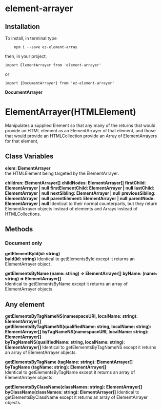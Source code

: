 # element-arrayer



## Installation
To install, in terminal type

```
	npm i --save ez-element-array
```

then, in your project,

```
import ElementArrayer from 'element-arrayer'
```  
or
```
import {DocumentArrayer} from 'ez-element-arrayer'
```
**DocumentArrayer**


# ElementArrayer(HTMLElement)
Manipulates a supplied Element so that any many of the returns that would provide an HTML element as an ElementArrayer of that element, and those that would provide an HTMLCollection provide an Array of ElementArrayers for that element,

## Class Variables
**elem: ElementArrayer**  
the HTMLElement being targeted by the ElementArrayer.  

**children: ElementArrayer[]**
**childNodes: ElementArrayer[]**
**firstChild: ElementArrayer | null**
**firstElementChild: ElementArrayer | null**
**lastChild: ElementArrayer | null**
**nextSibling: ElementArrayer | null**
**previousSibling: ElementArrayer | null**
**parentElement: ElementArrayer | null**
**parentNode: ElementArrayer | null**
Identical to their normal counterparts, but they return ElementArrayer objects instead of elements and Arrays instead of HTMLCollections.

## Methods

### Document only

**getElementById(id: string)**  
**byId(id: string)** 
Identical to getElementsById except it returns an ElementArrayer object .

**getElementsByName (name: string) => ElementArrayer[]**
**byName: (name: string) => ElementArrayer[]**  
Identical to getElementsByName except it returns an array of ElementArrayer objects.

## Any element

**getElementsByTagNameNS(namespaceURI, localName: string): ElementArrayer[]**  
**getElementsByTagNameNS(qualifiedName: string, localName: string): ElementArrayer[]** 
**byTagNameNS(namespaceURI, localName: string): ElementArrayer[]**  
**byTagNameNS(qualifiedName: string, localName: string): ElementArrayer[]** 
Identical to getElememtsByTagNameNS except it returns an array of ElementArrayer objects.

**getElementsByTagName (tagName: string): ElementArrayer[]**  
**byTagName (tagName: string): ElementArrayer[]**  
Identical to getElementsByTagName except it returns an array of ElementArrayer objects.

**getElementsByClassName(classNames: string): ElementArrayer[]**  
**byClassName(classNames: string): ElementArrayer[]**
Identical to getElementsByClassName except it returns an array of ElementArrayer objects.
